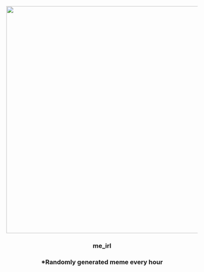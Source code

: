 <p align="center">
        <img src="https://i.redd.it/0n0qcnuo8np91.gif" width="600" height="600">
        </p>
        <h3 align="center">me_irl</h3>
        <h3 align="center">*Randomly generated meme every hour</h3>
    